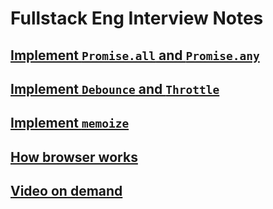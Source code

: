 # Fullstack Eng Interview Notes
## [Implement `Promise.all` and `Promise.any`](./implement-promise-all.md)
## [Implement `Debounce` and `Throttle`](./implement-promise-all.md)
## [Implement `memoize`](./implement-memoize.md)
## [How browser works](./how-browser-works.md)
## [Video on demand](./video-on-demand.md)
